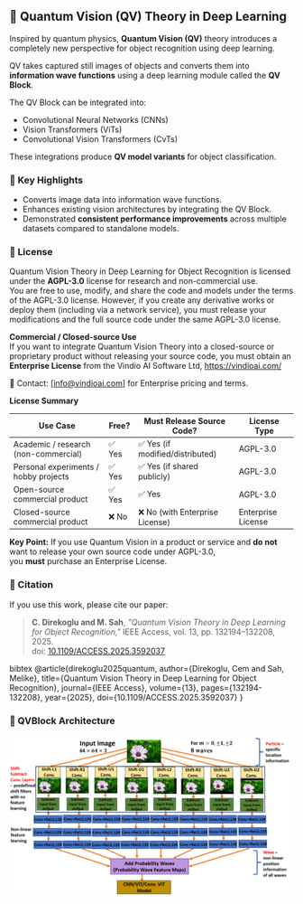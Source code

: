 ## 📖 Quantum Vision (QV) Theory in Deep Learning

Inspired by quantum physics, **Quantum Vision (QV)** theory introduces a completely new perspective for object recognition using deep learning.  

QV takes captured still images of objects and converts them into **information wave functions** using a deep learning module called the **QV Block**.  

The QV Block can be integrated into:
- Convolutional Neural Networks (CNNs)
- Vision Transformers (ViTs)
- Convolutional Vision Transformers (CvTs)

These integrations produce **QV model variants** for object classification.

### 🔬 Key Highlights
- Converts image data into information wave functions.
- Enhances existing vision architectures by integrating the QV Block.
- Demonstrated **consistent performance improvements** across multiple datasets compared to standalone models.

### 📜 License

Quantum Vision Theory in Deep Learning for Object Recognition is licensed under the **AGPL-3.0** license for research and non-commercial use.  
You are free to use, modify, and share the code and models under the terms of the AGPL-3.0 license.
However, if you create any derivative works or deploy them (including via a network service), you must release your modifications and the full source code under the same AGPL-3.0 license.

**Commercial / Closed-source Use**  
If you want to integrate Quantum Vision Theory into a closed-source or proprietary product without releasing your source code, you must obtain an **Enterprise License** from the Vindio AI Software Ltd, https://vindioai.com/ 

📩 Contact: [info@vindioai.com] for Enterprise pricing and terms.

**License Summary**

| Use Case                                   | Free? | Must Release Source Code? | License Type           |
|--------------------------------------------|-------|---------------------------|------------------------|
| Academic / research (non-commercial)       | ✅ Yes | ✅ Yes (if modified/distributed) | AGPL-3.0               |
| Personal experiments / hobby projects      | ✅ Yes | ✅ Yes (if shared publicly) | AGPL-3.0               |
| Open-source commercial product             | ✅ Yes | ✅ Yes                     | AGPL-3.0               |
| Closed-source commercial product           | ❌ No  | ❌ No (with Enterprise License) | Enterprise License     |

**Key Point:** If you use Quantum Vision in a product or service and **do not** want to release your own source code under AGPL-3.0,  
you **must** purchase an Enterprise License.

### 📄 Citation
If you use this work, please cite our paper:

> **C. Direkoglu and M. Sah**, *"Quantum Vision Theory in Deep Learning for Object Recognition,"* IEEE Access, vol. 13, pp. 132194–132208, 2025.  
> doi: [10.1109/ACCESS.2025.3592037](https://doi.org/10.1109/ACCESS.2025.3592037)

bibtex
@article{direkoglu2025quantum,
  author={Direkoglu, Cem and Sah, Melike},
  title={Quantum Vision Theory in Deep Learning for Object Recognition},
  journal={IEEE Access},
  volume={13},
  pages={132194-132208},
  year={2025},
  doi={10.1109/ACCESS.2025.3592037}
}



### 🔬 QVBlock Architecture
![Alt text](QVBlock.png)




